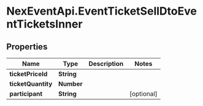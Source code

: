 # NexEventApi.EventTicketSellDtoEventTicketsInner

## Properties

Name | Type | Description | Notes
------------ | ------------- | ------------- | -------------
**ticketPriceId** | **String** |  | 
**ticketQuantity** | **Number** |  | 
**participant** | **String** |  | [optional] 


